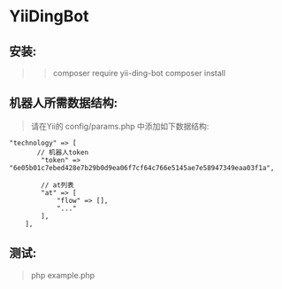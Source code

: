 # YiiDingBot

## 安装:

>>  composer require yii-ding-bot
>>  composer install

## 机器人所需数据结构:
> 请在Yii的 config/params.php 中添加如下数据结构:
```
"technology" => [
	   // 机器人token
        "token" => "6e05b01c7ebed428e7b29b0d9ea06f7cf64c766e5145ae7e58947349eaa03f1a",

        // at列表
        "at" => [
            "flow" => [],
            "..."
        ],
    ],
```

## 测试:
> php example.php